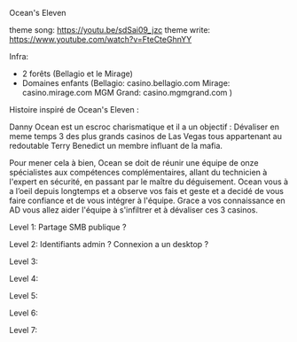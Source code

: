 Ocean's Eleven

theme song: https://youtu.be/sdSai09_jzc
theme write: https://www.youtube.com/watch?v=FteCteGhnYY

Infra:
- 2 forêts (Bellagio et le Mirage)
- Domaines enfants (Bellagio: casino.bellagio.com Mirage: casino.mirage.com MGM Grand: casino.mgmgrand.com )



Histoire inspiré de Ocean's Eleven :

Danny Ocean est un escroc charismatique et il a un objectif : Dévaliser en meme temps 3 des plus grands casinos de Las Vegas tous appartenant au redoutable Terry Benedict un membre influant de la mafia.

Pour mener cela à bien, Ocean se doit de réunir une équipe de onze spécialistes aux compétences complémentaires, allant du technicien à l'expert en sécurité, en passant par le maître du déguisement. Ocean vous à a l’oeil depuis longtemps et a observe vos fais et geste et a decidé de vous faire confiance et de vous intégrer à l'équipe. Grace a vos connaissance en AD vous allez aider l'équipe à s'infiltrer et à dévaliser ces 3 casinos. 


Level 1:
Partage SMB publique ?

Level 2:
Identifiants admin ? Connexion a un desktop ?

Level 3:

Level 4:

Level 5:

Level 6:

Level 7:


